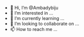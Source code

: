 - 👋 Hi, I’m @Ambadybiju
- 👀 I’m interested in ...
- 🌱 I’m currently learning ...
- 💞️ I’m looking to collaborate on ...
- 📫 How to reach me ...

<!---
Ambadybiju/Ambadybiju is a ✨ special ✨ repository because its `README.md` (this file) appears on your GitHub profile.
You can click the Preview link to take a look at your changes.
--->
